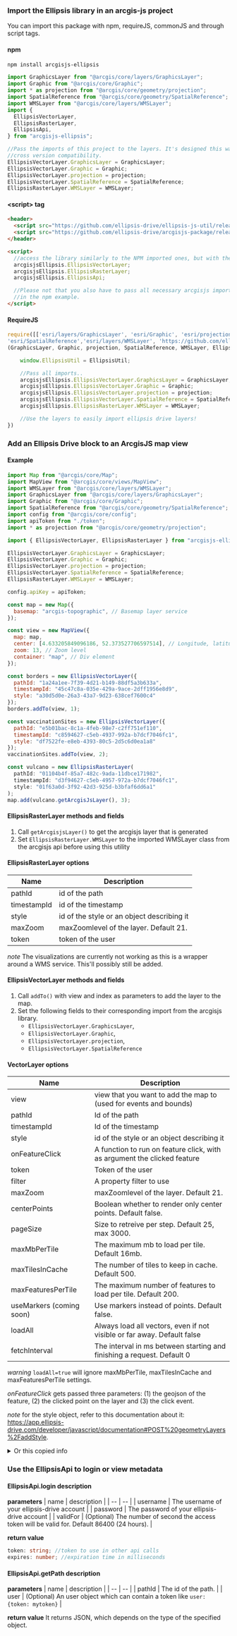 ### Import the Ellipsis library in an arcgis-js project

You can import this package with npm, requireJS, commonJS and through script tags.

#### npm

```bash
npm install arcgisjs-ellipsis
```

```js
import GraphicsLayer from "@arcgis/core/layers/GraphicsLayer";
import Graphic from "@arcgis/core/Graphic";
import * as projection from "@arcgis/core/geometry/projection";
import SpatialReference from "@arcgis/core/geometry/SpatialReference";
import WMSLayer from "@arcgis/core/layers/WMSLayer";
import {
  EllipsisVectorLayer,
  EllipsisRasterLayer,
  EllipsisApi,
} from "arcgisjs-ellipsis";

//Pass the imports of this project to the layers. It's designed this way to ensure
//cross version compatibility.
EllipsisVectorLayer.GraphicsLayer = GraphicsLayer;
EllipsisVectorLayer.Graphic = Graphic;
EllipsisVectorLayer.projection = projection;
EllipsisVectorLayer.SpatialReference = SpatialReference;
EllipsisRasterLayer.WMSLayer = WMSLayer;
```

#### \<script\> tag

```html
<header>
  <script src="https://github.com/ellipsis-drive/ellipsis-js-util/releases/download/1.1.0/ellipsis-js-util-1.1.0.js"></script>
  <script src="https://github.com/ellipsis-drive/arcgisjs-package/releases/download/1.1.0/arcgisjs-ellipsis-1.1.0.js"></script>
</header>

<script>
  //access the library similarly to the NPM imported ones, but with the ellipsis prefix.
  arcgisjsEllipsis.EllipsisVectorLayer;
  arcgisjsEllipsis.EllipsisRasterLayer;
  arcgisjsEllipsis.EllipsisApi;

  //Please not that you also have to pass all necessary arcgisjs imports as shown
  //in the npm example.
</script>
```

#### RequireJS

```js
require([['esri/layers/GraphicsLayer', 'esri/Graphic', 'esri/projection',
'esri/SpatialReference','esri/layers/WMSLayer', 'https://github.com/ellipsis-drive/ellipsis-js-util/releases/download/1.1.0/ellipsis-js-util-1.1.0.js','https://github.com/ellipsis-drive/arcgisjs-package/releases/download/1.1.0/arcgisjs-ellipsis-1.1.0.js'],
(GraphicsLayer, Graphic, projection, SpatialReference, WMSLayer, EllipsisUtil, arcgisjsEllipsis) => {

    window.EllipsisUtil = EllipsisUtil;

    //Pass all imports..
    arcgisjsEllipsis.EllipsisVectorLayer.GraphicsLayer = GraphicsLayer;
    arcgisjsEllipsis.EllipsisVectorLayer.Graphic = Graphic;
    arcgisjsEllipsis.EllipsisVectorLayer.projection = projection;
    arcgisjsEllipsis.EllipsisVectorLayer.SpatialReference = SpatialReference;
    arcgisjsEllipsis.EllipsisRasterLayer.WMSLayer = WMSLayer;

    //Use the layers to easily import ellipsis drive layers!
})


```

### Add an Ellipsis Drive block to an ArcgisJS map view

#### Example

```js
import Map from "@arcgis/core/Map";
import MapView from "@arcgis/core/views/MapView";
import WMSLayer from "@arcgis/core/layers/WMSLayer";
import GraphicsLayer from "@arcgis/core/layers/GraphicsLayer";
import Graphic from "@arcgis/core/Graphic";
import SpatialReference from "@arcgis/core/geometry/SpatialReference";
import config from "@arcgis/core/config";
import apiToken from "./token";
import * as projection from "@arcgis/core/geometry/projection";

import { EllipsisVectorLayer, EllipsisRasterLayer } from "arcgisjs-ellipsis";

EllipsisVectorLayer.GraphicsLayer = GraphicsLayer;
EllipsisVectorLayer.Graphic = Graphic;
EllipsisVectorLayer.projection = projection;
EllipsisVectorLayer.SpatialReference = SpatialReference;
EllipsisRasterLayer.WMSLayer = WMSLayer;

config.apiKey = apiToken;

const map = new Map({
  basemap: "arcgis-topographic", // Basemap layer service
});

const view = new MapView({
  map: map,
  center: [4.633205849096186, 52.373527706597514], // Longitude, latitude
  zoom: 13, // Zoom level
  container: "map", // Div element
});

const borders = new EllipsisVectorLayer({
  pathId: "1a24a1ee-7f39-4d21-b149-88df5a3b633a",
  timestampId: "45c47c8a-035e-429a-9ace-2dff1956e8d9",
  style: "a30d5d0e-26a3-43a7-9d23-638cef7600c4"
});
borders.addTo(view, 1);

const vaccinationSites = new EllipsisVectorLayer({
  pathId: "e5b01bac-8c1a-4feb-98e7-c2ff751ef110",
  timestampId: "c8594627-c5eb-4937-992a-b7dcf7046fc1",
  style: "df7522fe-e8eb-4393-80c5-2d5c6d0ea1a8"
});
vaccinationSites.addTo(view, 2);

const vulcano = new EllipsisRasterLayer(
  pathId: "01104b4f-85a7-482c-9ada-11dbce171982",
  timestampId: "d3f94627-c5eb-4957-972a-b7dcf7046fc1",
  style: "01f63a0d-3f92-42d3-925d-b3bfaf6dd6a1"
);
map.add(vulcano.getArcgisJsLayer(), 3);
```

#### EllipsisRasterLayer methods and fields

1. Call `getArcgisjsLayer()` to get the arcgisjs layer that is generated
2. Set `EllipsisRasterLayer.WMSLayer` to the imported WMSLayer class from the arcgisjs api before using this utility

#### EllipsisRasterLayer options

| Name        | Description                                |
| ----------- | ------------------------------------------ |
| pathId      | id of the path                             |
| timestampId | id of the timestamp                        |
| style      | id of the style or an object describing it |
| maxZoom     | maxZoomlevel of the layer. Default 21.     |
| token       | token of the user                          |

_note_ The visualizations are currently not working as this is a wrapper around a WMS service. This'll possibly still be added.

#### EllipsisVectorLayer methods and fields

1. Call `addTo()` with view and index as parameters to add the layer to the map.
2. Set the following fields to their corresponding import from the arcgisjs library.
   - `EllipsisVectorLayer.GraphicsLayer`,
   - `EllipsisVectorLayer.Graphic`,
   - `EllipsisVectorLayer.projection`,
   - `EllipsisVectorLayer.SpatialReference`

#### VectorLayer options

| Name                     | Description                                                              |
| ------------------------ | ------------------------------------------------------------------------ |
| view                     | view that you want to add the map to (used for events and bounds)        |
| pathId                   | Id of the path                                                           |
| timestampId                  | Id of the timestamp                                                          |
| style      | id of the style or an object describing it |
| onFeatureClick           | A function to run on feature click, with as argument the clicked feature |
| token                    | Token of the user                                                        |
| filter                   | A property filter to use                                                 |
| maxZoom                  | maxZoomlevel of the layer. Default 21.                                   |
| centerPoints             | Boolean whether to render only center points. Default false.             |
| pageSize                 | Size to retreive per step. Default 25, max 3000.                         |
| maxMbPerTile             | The maximum mb to load per tile. Default 16mb.                           |
| maxTilesInCache          | The number of tiles to keep in cache. Default 500.                       |
| maxFeaturesPerTile       | The maximum number of features to load per tile. Default 200.            |
| useMarkers (coming soon) | Use markers instead of points. Default false.                            |
| loadAll                  | Always load all vectors, even if not visible or far away. Default false  |
| fetchInterval            | The interval in ms between starting and finishing a request. Default 0   |

_warning_ `loadAll=true` will ignore maxMbPerTile, maxTilesInCache and maxFeaturesPerTile settings.

_onFeatureClick_ gets passed three parameters: (1) the geojson of the feature, (2) the clicked point on the layer and (3) the click event.

_note_ for the style object, refer to this documentation about it: https://app.ellipsis-drive.com/developer/javascript/documentation#POST%20geometryLayers%2FaddStyle.

<details>
<summary>Or this copied info</summary>
○ 'rules': Parameters contains the property 'rules' being an array of objects with required properties 'property', 'value' and 'color' and optional properties 'operator' and 'alpha'. 'property' should be the name of the property to style by and should be of type string, 'value' should be the cutoff point of the style and must be the same type as the property, 'color' is the color of the style and must be a rgb hex code, 'operator'determines whether the styling should occur at, under or over the cutoff point and must be one of '=', '<', '>', '<=', '>=' or '!=' with default '=' and 'alpha' should be the transparency of the color on a 0 to 1 scale with default 0.5.

○ 'rangeToColor': Parameters contains the required property 'rangeToColor' and optional property 'periodic', where 'rangeToColor' should be an array of objects with required properties 'property', 'fromValue', 'toValue' and 'color' and optional property 'alpha', where 'property' should be the name of the property to style by and should be of type string, 'fromValue' and 'toValue' should be the minimum and maximum value of the range respectively, 'color' is the color to use if the property falls inclusively between the fromValue and toValue and should be a rgb hex code color and 'alpha' should be the transparency of the color on a 0 to 1 scale with default 0.5. 'periodic' should be a positive float used when the remainder from dividing the value of the property by the periodic should be used to evaluate the ranges instead.

○ 'transitionPoints': Parameters contains the required properties 'property' and 'transitionPoints' and optional property 'periodic', where 'property' should be the name of the property to style by and should be of type string, 'transitionPoints' should be an array of objects with required properties 'value' and 'color' and optional property 'alpha', where 'value' should be the value at which the next transition starts, 'color' is the color to use if the property falls in the interval before or after the transition point and should be a rgb hex code color and 'alpha' should be the transparency of the color on a 0 to 1 scale with 0.5 as default. 'periodic' should be a positive float used when the remainder from dividing the value of the property by the periodic should be used to evaluate the ranges instead.

○ 'random': Parameters contains the required property 'property' and optional property 'alpha', where 'property' should be the name of the property by which to randomly assign colors and should be of type string and 'alpha' should be the transparency of the color on a 0 to 1 scale with default 0.5.

</details>

### Use the EllipsisApi to login or view metadata

#### EllipsisApi.login description

**parameters**
| name | description |
| -- | -- |
| username | The username of your ellipsis-drive account |
| password | The password of your ellipsis-drive account |
| validFor | (Optional) The number of second the access token will be valid for. Default 86400 (24 hours). |

**return value**

```ts
token: string; //token to use in other api calls
expires: number; //expiration time in milliseconds
```

#### EllipsisApi.getPath description

**parameters**
| name | description |
| -- | -- |
| pathId | The id of the path. |
| user | (Optional) An user object which can contain a token like `user: {token: mytoken}` |

**return value**
It returns JSON, which depends on the type of the specified object.

